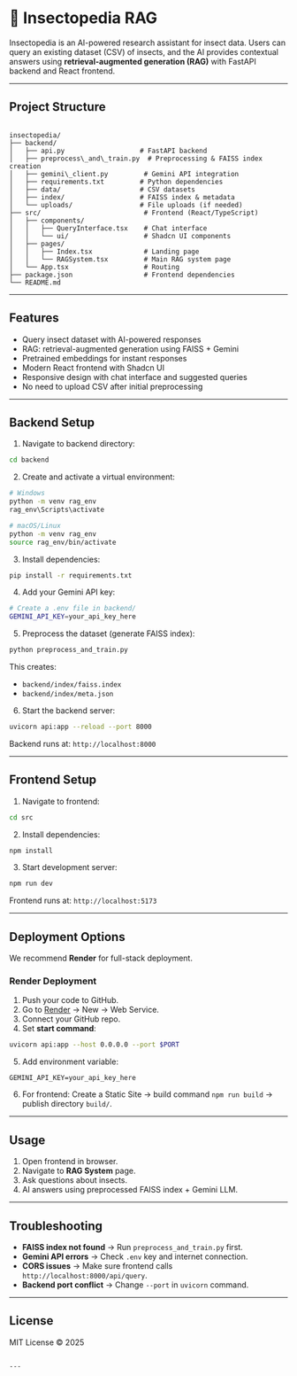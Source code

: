 # 🦋 Insectopedia RAG

Insectopedia is an AI-powered research assistant for insect data. Users can query an existing dataset (CSV) of insects, and the AI provides contextual answers using **retrieval-augmented generation (RAG)** with FastAPI backend and React frontend.

---

## **Project Structure**

```

insectopedia/
├── backend/
│   ├── api.py                   # FastAPI backend
│   ├── preprocess\_and\_train.py  # Preprocessing & FAISS index creation
│   ├── gemini\_client.py         # Gemini API integration
│   ├── requirements.txt         # Python dependencies
│   ├── data/                    # CSV datasets
│   ├── index/                   # FAISS index & metadata
│   └── uploads/                 # File uploads (if needed)
├── src/                          # Frontend (React/TypeScript)
│   ├── components/
│   │   ├── QueryInterface.tsx    # Chat interface
│   │   └── ui/                   # Shadcn UI components
│   ├── pages/
│   │   ├── Index.tsx             # Landing page
│   │   └── RAGSystem.tsx         # Main RAG system page
│   └── App.tsx                   # Routing
├── package.json                  # Frontend dependencies
└── README.md

````

---

## **Features**

- Query insect dataset with AI-powered responses
- RAG: retrieval-augmented generation using FAISS + Gemini
- Pretrained embeddings for instant responses
- Modern React frontend with Shadcn UI
- Responsive design with chat interface and suggested queries
- No need to upload CSV after initial preprocessing

---

## **Backend Setup**

1. Navigate to backend directory:

```bash
cd backend
````

2. Create and activate a virtual environment:

```bash
# Windows
python -m venv rag_env
rag_env\Scripts\activate

# macOS/Linux
python -m venv rag_env
source rag_env/bin/activate
```

3. Install dependencies:

```bash
pip install -r requirements.txt
```

4. Add your Gemini API key:

```bash
# Create a .env file in backend/
GEMINI_API_KEY=your_api_key_here
```

5. Preprocess the dataset (generate FAISS index):

```bash
python preprocess_and_train.py
```

This creates:

* `backend/index/faiss.index`
* `backend/index/meta.json`

6. Start the backend server:

```bash
uvicorn api:app --reload --port 8000
```

Backend runs at: `http://localhost:8000`

---

## **Frontend Setup**

1. Navigate to frontend:

```bash
cd src
```

2. Install dependencies:

```bash
npm install
```

3. Start development server:

```bash
npm run dev
```

Frontend runs at: `http://localhost:5173`

---

## **Deployment Options**

We recommend **Render** for full-stack deployment.

### **Render Deployment**

1. Push your code to GitHub.
2. Go to [Render](https://render.com/) → New → Web Service.
3. Connect your GitHub repo.
4. Set **start command**:

```bash
uvicorn api:app --host 0.0.0.0 --port $PORT
```

5. Add environment variable:

```
GEMINI_API_KEY=your_api_key_here
```

6. For frontend: Create a Static Site → build command `npm run build` → publish directory `build/`.

---

## **Usage**

1. Open frontend in browser.
2. Navigate to **RAG System** page.
3. Ask questions about insects.
4. AI answers using preprocessed FAISS index + Gemini LLM.

---

## **Troubleshooting**

* **FAISS index not found** → Run `preprocess_and_train.py` first.
* **Gemini API errors** → Check `.env` key and internet connection.
* **CORS issues** → Make sure frontend calls `http://localhost:8000/api/query`.
* **Backend port conflict** → Change `--port` in `uvicorn` command.

---

## **License**

MIT License © 2025

```

---
